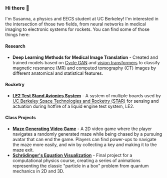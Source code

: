 ### Hi there 👋

I'm Susanna, a physics and EECS student at UC Berkeley! I'm interested in the intersection of those two fields, from neural networks in medical imaging to electronic systems for rockets. You can find some of those things here:   

#### Research 
- **Deep Learning Methods for Medical Image Translation**  - Created and trained models based on [Cycle GAN](https://github.com/junyanz/pytorch-CycleGAN-and-pix2pix) and [vision transformers](https://github.com/google-research/vision_transformer) to classify magnetic resonance (MR) and computed tomography (CT) images by different anatomical and statistical features.

#### Rocketry 
- [**LE2 Test Stand Avionics System**](https://github.com/calstar/le2-avionics) - A system of multiple boards used by [UC Berkeley Space Technologies and Rocketry (STAR)](https://stars.berkeley.edu/) for sensing and actuation during hotfire of a liquid engine test system, LE2. 

#### Class Projects
- [**Maze Generating Video Game**](https://github.com/susanna-m-weber/maze_game) - A 2D video game where the player navigates a randomly generated maze while being chased by a pursuing avatar that can end the game. Players can find power-ups to navigate the maze more easily, and win by collecting a key and making it to the maze exit.
- [**Schrödinger's Equation Visualization**](https://github.com/sijinwnag/group5-phys77) - Final project for a computational physics course, creating a series of animations representing the classic "particle in a box" problem from quantum mechanics in 2D and 3D. 

<!--
**susanna-m-weber/susanna-m-weber** is a ✨ _special_ ✨ repository because its `README.md` (this file) appears on your GitHub profile.

- [**Robotic Tabletop Football Goalie**](https://github.com/susanna-m-weber/106-final-proj) - A robotic arm controlled by an ESP32 that controls a foosball table goalie by using the [opencv-python](https://github.com/opencv/opencv-python) library to detect and predict the motion of the ball. 

Here are some ideas to get you started:

- 🔭 I’m currently working on ...
- 🌱 I’m currently learning ...
- 👯 I’m looking to collaborate on ...
- 🤔 I’m looking for help with ...
- 💬 Ask me about ...
- 📫 How to reach me: ...
- 😄 Pronouns: ...
- ⚡ Fun fact: ...
-->

